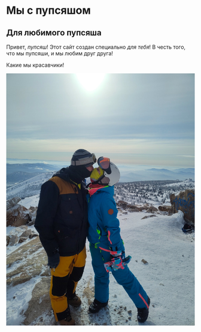 # Мы с пупсяшом

## Для любимого пупсяша

Привет, *пупсяш*! Этот сайт создан специально _для тебя_! В честь того, что мы пупсяши, и мы любим друг друга!

Какие мы красавчики!

![Какие мы красавчики!][def]

[def]: 3hwWUxsUnhc.jpg